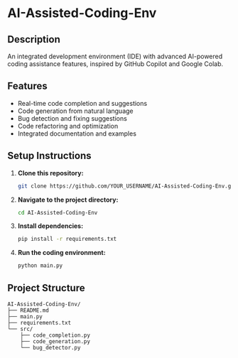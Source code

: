 # AI-Assisted-Coding-Env

## Description
An integrated development environment (IDE) with advanced AI-powered coding assistance features, inspired by GitHub Copilot and Google Colab.

## Features
- Real-time code completion and suggestions
- Code generation from natural language
- Bug detection and fixing suggestions
- Code refactoring and optimization
- Integrated documentation and examples

## Setup Instructions

1.  **Clone this repository:**
    ```bash
    git clone https://github.com/YOUR_USERNAME/AI-Assisted-Coding-Env.git
    ```
2.  **Navigate to the project directory:**
    ```bash
    cd AI-Assisted-Coding-Env
    ```
3.  **Install dependencies:**
    ```bash
    pip install -r requirements.txt
    ```
4.  **Run the coding environment:**
    ```bash
    python main.py
    ```

## Project Structure

```
AI-Assisted-Coding-Env/
├── README.md
├── main.py
├── requirements.txt
└── src/
    ├── code_completion.py
    ├── code_generation.py
    └── bug_detector.py
```


